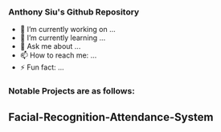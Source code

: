 ### Anthony Siu's Github Repository


- 🔭 I’m currently working on ...
- 🌱 I’m currently learning ...
- 💬 Ask me about ...
- 📫 How to reach me: ...
- ⚡ Fun fact: ...



### Notable Projects are as follows:

## Facial-Recognition-Attendance-System


